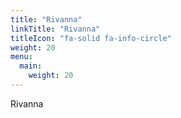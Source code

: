 ```yaml
---
title: "Rivanna"
linkTitle: "Rivanna"
titleIcon: "fa-solid fa-info-circle"
weight: 20
menu:
  main:
    weight: 20
---
```


Rivanna

